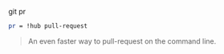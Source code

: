 git pr
```bash
pr = !hub pull-request
```
> An even faster way to pull-request on the command line.
